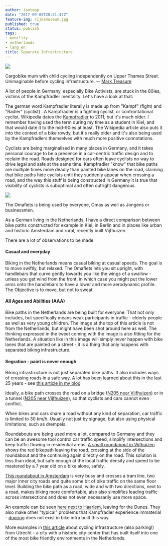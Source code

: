 ```yaml
---
author: isotopp
date: "2017-09-08T20:31:47Z"
feature-img: rijksmuseum.jpg
published: true
status: publish
tags:
- mobility
- netherlands
- lang_en
title: Separate Infrastructure
---
```

![](https://blog.koehntopp.info/uploads/2017/09/separate-infrastructure-640x423.jpg)

Cargobike mum with child cycling independently on Upper Thames Street.
Unimaginable before cycling infrastructure. -- [Mark Treasure](https://twitter.com/AsEasyAsRiding/status/905444434288009216)

A lot of people in Germany, especially Bike Activists, are stuck in the
80ies, victims of the Kampfradler mentality. Let's have a look at
that:

The german word Kampfradler literally is made up from "Kampf" (fight) and
"Radler" (cyclist) . A Kampfradler is a fighting cyclist, or confrontational
cyclist. Wikipedia dates the
[Kampfradler](https://de.wikipedia.org/wiki/Kampfradler) to 2011, but it's
much older. I remember having used the term during my time as a student in
Kiel, and that would date it to the mid-90ies at least. The Wikipedia
article also puts it into the context of a bike rowdy, but it's really older
and it's also being used by the Kampfradlers themselves with much more
positive connotations.

Cyclists are being marginalised in many places in Germany, and it takes
personal courage to be a presence in a car-centric traffic design and to
reclaim the road. Roads designed for cars often leave cyclists no way to
drive legal and safe at the same time. Kampfradler "know" that bike paths
are multiple times more deadly than painted bike lanes on the road, claiming
that bike paths hide cyclists until they suddenly appear when crossing a
road, and the way this stuff is being constructed in Germany it is true that
visibility of cyclists is suboptimal and often outright dangerous.

![](https://blog.koehntopp.info/uploads/2017/09/altec-basic-28-inch-omafiets-zwart-52cm_1.jpg)

The Omafiets is being used by everyone, Omas as well as Jongens or
businessmen.

As a German living in the Netherlands, I have a direct comparison between
bike paths constructed for example in Kiel, in Berlin and in places like
urban and historic Amsterdam and rural, recently built Vijfhuizen.

There are a lot of observations to be made:

#### Casual and everyday

Biking in the Netherlands means casual biking at casual speeds. The goal
is to move swiftly, but relaxed. The Omafiets lets you sit upright, with
handlebars that curve gently towards you like the wings of a swallow -
unless you get wind from the front, in which case you might put the lower
arms onto the handlebars to have a lower and more aerodynamic profile. The
Objective is to move, but not to sweat.

#### All Ages and Abilities (AAA)

Bike paths in the Netherlands are being built for everyone. That not only
includes, but specifically means weak participants in traffic - elderly
people as well as very young children. The image at the top of this
article is not from the Netherlands, but might have been shot around here
as well. The thinking expressed in the tweet coming with the image is also
fitting for the Netherlands. A situation like in this image will simply
never happen with bike lanes that are painted on a street - it is a thing
that only happens with separated biking infrastructure.

#### Segration - paint is never enough

Biking infrastructure is not just separated bike paths. It also includes
ways of crossing roads in a safe way. A lot has been learned about this in
the last 25 years - see
[this article in my blog](../2017-03-13-we-learned-a-few-things-about-cycle-path-design-in-the-last-25-years)

Ideally, a bike path crosses the road on a bridge
([N205 near Vijfhuizen](https://goo.gl/maps/qS68d34Edop)) or in a tunnel
([N205 near Vijfhuizen](https://goo.gl/maps/FUUVBsc14V92)), so that cyclists and cars
cannot even conflict.

When bikes and cars share a road without any kind of separation, car traffic
is limited to 30 km/h. Usually not just by signage, but also using physical
limitations, such as drempels.

Roundabouts are being used more a lot, compared to Germany and they can be
an awesome tool control car traffic speed, simplify intersections and keep
traffic flowing in residential areas. [A small roundabout in
Vijfhuizen](https://goo.gl/maps/c2Sjn3s84xq) shows the red bikepath leaving
the road, crossing at the side of the roundabout and the continuing again
directly on the road. This solution is less than ideal, but safe enough at
the local traffic density and speed to be mastered by a 7 year old on a bike
alone, safely.

[This roundabout in Amsterdam](https://goo.gl/maps/VhmPazGRoJA2) is very
busy and crosses a tram line, two major inner city roads and quite some
bit of bike traffic on the same floor level. Building the bike path as a
road, wide and with two directions, next to a road, makes biking more
comfortable, also also simplifies leading traffic across intersections and
does not even necessarily use more space.

An example can be seen [here next to Haarlem](https://goo.gl/maps/VhmPazGRoJA2),
leaving for the Dunes. They also
make other "typical" problems that Kampfradler experience immaterial -
[dooring](https://en.wikipedia.org/wiki/Dooring) does not exist in bike
infra built this way.

More examples in
[this article](https://www.nytimes.com/2017/09/06/world/europe/bicycling-utrecht-dutch-love-bikes-worlds-largest-bike-parking-garages.html?smid=tw-share)
about cycling infrastructure (also parking!) from Utrecht - a city with a
historic city center that has built itself into one of the most bike
friendly environments in the Netherlands.
